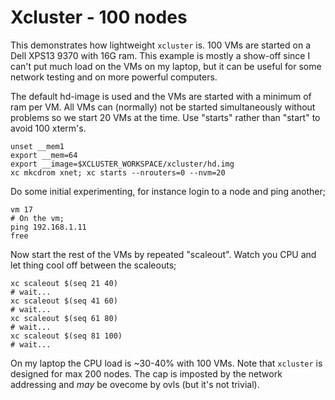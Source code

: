 # Xcluster - 100 nodes

This demonstrates how lightweight `xcluster` is. 100 VMs are started
on a Dell XPS13 9370 with 16G ram. This example is mostly a show-off
since I can't put much load on the VMs on my laptop, but it can be
useful for some network testing and on more powerful computers.

The default hd-image is used and the VMs are started with a minimum of
ram per VM. All VMs can (normally) not be started simultaneously
without problems so we start 20 VMs at the time. Use "starts" rather
than "start" to avoid 100 xterm's.

```
unset __mem1
export __mem=64
export __image=$XCLUSTER_WORKSPACE/xcluster/hd.img
xc mkcdrom xnet; xc starts --nrouters=0 --nvm=20
```

Do some initial experimenting, for instance login to a node and ping
another;

```
vm 17
# On the vm;
ping 192.168.1.11
free
```

Now start the rest of the VMs by repeated "scaleout". Watch you CPU
and let thing cool off between the scaleouts;

```
xc scaleout $(seq 21 40)
# wait...
xc scaleout $(seq 41 60)
# wait...
xc scaleout $(seq 61 80)
# wait...
xc scaleout $(seq 81 100)
# wait...
```

On my laptop the CPU load is ~30-40% with 100 VMs. Note that
`xcluster` is designed for max 200 nodes. The cap is imposted by the
network addressing and *may* be ovecome by ovls (but it's not trivial).

